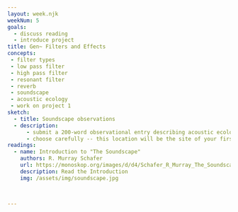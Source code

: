 ```yaml
---
layout: week.njk
weekNum: 5
goals: 
  - discuss reading
  - introduce project 
title: Gen~ Filters and Effects
concepts: 
 - filter types 
 - low pass filter
 - high pass filter
 - resonant filter
 - reverb
 - soundscape
 - acoustic ecology
 - work on project 1
sketch: 
  - title: Soundscape observations
  - description:     
      - submit a 200-word observational entry describing acoustic ecology of your selected place using the language from the soundscape text.
      - choose carefully -- this location will be the site of your first project. You will need to set up your computer here and video record a patch you created in the environment.
readings:
  - name: Introduction to "The Soundscape"
    authors: R. Murray Schafer
    url: https://monoskop.org/images/d/d4/Schafer_R_Murray_The_Soundscape_Our_Sonic_Environment_and_the_Tuning_of_the_World_1994.pdf 
    description: Read the Introduction
    img: /assets/img/soundscape.jpg

  

---
```

